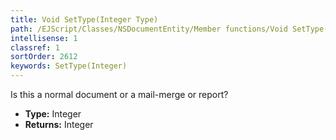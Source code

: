 ```yaml
---
title: Void SetType(Integer Type)
path: /EJScript/Classes/NSDocumentEntity/Member functions/Void SetType(Integer p_0)
intellisense: 1
classref: 1
sortOrder: 2612
keywords: SetType(Integer)
---
```



Is this a normal document or a mail-merge or report?



* **Type:** Integer
* **Returns:** Integer


